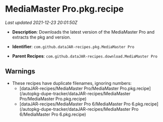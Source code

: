 # MediaMaster Pro.pkg.recipe

_Last updated 2021-12-23 20:01:50Z_

- **Description**: Downloads the latest version of the MediaMaster Pro and extracts the pkg and version.

- **Identifier**: `com.github.dataJAR-recipes.pkg.MediaMaster Pro`

- **Parent Recipes**: `com.github.dataJAR-recipes.download.MediaMaster Pro`


## Warnings

- These recipes have duplicate filenames, ignoring numbers:
    - [dataJAR-recipes/MediaMaster Pro/MediaMaster Pro.pkg.recipe](/autopkg-dupe-tracker/dataJAR-recipes/MediaMaster Pro/MediaMaster Pro.pkg.recipe)
    - [dataJAR-recipes/MediaMaster Pro 6/MediaMaster Pro 6.pkg.recipe](/autopkg-dupe-tracker/dataJAR-recipes/MediaMaster Pro 6/MediaMaster Pro 6.pkg.recipe)